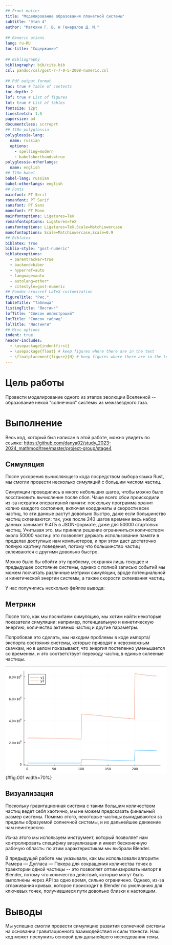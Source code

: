 ```yaml
---
## Front matter
title: "Моделирование образования планетной системы"
subtitle: "Этап 4"
author: "Матюхин Г. В. и Генералов Д. М."

## Generic otions
lang: ru-RU
toc-title: "Содержание"

## Bibliography
bibliography: bib/cite.bib
csl: pandoc/csl/gost-r-7-0-5-2008-numeric.csl

## Pdf output format
toc: true # Table of contents
toc-depth: 2
lof: true # List of figures
lot: true # List of tables
fontsize: 12pt
linestretch: 1.5
papersize: a4
documentclass: scrreprt
## I18n polyglossia
polyglossia-lang:
  name: russian
  options:
	- spelling=modern
	- babelshorthands=true
polyglossia-otherlangs:
  name: english
## I18n babel
babel-lang: russian
babel-otherlangs: english
## Fonts
mainfont: PT Serif
romanfont: PT Serif
sansfont: PT Sans
monofont: PT Mono
mainfontoptions: Ligatures=TeX
romanfontoptions: Ligatures=TeX
sansfontoptions: Ligatures=TeX,Scale=MatchLowercase
monofontoptions: Scale=MatchLowercase,Scale=0.9
## Biblatex
biblatex: true
biblio-style: "gost-numeric"
biblatexoptions:
  - parentracker=true
  - backend=biber
  - hyperref=auto
  - language=auto
  - autolang=other*
  - citestyle=gost-numeric
## Pandoc-crossref LaTeX customization
figureTitle: "Рис."
tableTitle: "Таблица"
listingTitle: "Листинг"
lofTitle: "Список иллюстраций"
lotTitle: "Список таблиц"
lolTitle: "Листинги"
## Misc options
indent: true
header-includes:
  - \usepackage{indentfirst}
  - \usepackage{float} # keep figures where there are in the text
  - \floatplacement{figure}{H} # keep figures where there are in the text
---
```


# Цель работы

Провести моделирование одного из этапов эволюции Вселенной -- образование некой "солнечной" системы из межзвездного газа.

# Выполнение

Весь код, который был написан в этой работе, можно увидеть по ссылке: https://github.com/danya02/study_2023-2024_mathmod/tree/master/project-group/stage4

## Симуляция

После ускорения вычисляющего кода посредством выбора языка Rust,
мы смогли провести несколько симуляций с большим числом частиц.

Симуляции проводились в много небольших шагов, чтобы можно было восстановить вычисление после сбоя.
Чаще всего сбои происходили из-за нехватки оперативной памяти:
поскольку программа хранит копию каждого состояния, включая координаты и скорости всех частиц,
то эти данные растут довольно быстро,
даже если большинство частиц склеиваются:
так, уже после 240 шагов времени весь набор данных занимает 9.4ГБ в JSON-формате,
даже для 50000 стартовых частиц.
Учитывая это, мы приняли решение ограничиться количеством около 50000 частиц:
это позволяет держать использование памяти в пределах доступных нам компьютеров,
и при этом даст достаточно полную картину поведения,
потому что большинство частиц склеиваются с другими довольно быстро.

Можно было бы обойти эту проблему, сохраняя лишь текущее и предыдущее состояние системы, однако с полной записью событий мы можем посчитать различные метрики симуляции, вроде потенциальной и кинетической энергии системы, а также скорости склеивания частиц.

У нас получились несколько файлов вывода: 

## Метрики

После того, как мы посчитаем симуляцию, мы хотим найти некоторые показатели симуляции:
например, потенциальную и кинетическую энергию, количество активных частиц и другие параметры.

Попробовав это сделать, мы находим проблемы в коде импорта/экспорта состояния системы, которые приводят к невозможным скачкам, но в целом показывают, что энергия постепенно уменьшается со временем, и это соответствует переходу частиц в единые склееные частицы.  

![Потенциальная и кинетическая энергия (с скачками)](../presentation/image/1.png){#fig:001 width=70%}


## Визуализация

Поскольку гравитационная система с таким большим количеством частиц ведет себя хаотично, мы не можем предсказать финальный размер системы. Помимо этого, некоторые частицы выкидываются за пределы образуемой солнечной системы, и их дальнейшее движение нам неинтересно.

Из-за этого мы используем инструмент, который позволяет нам контролировать специфику визуализации и имеет бесконечную рабочую область: по этим характеристикам мы выбрали Blender.

В предыдущей работе мы указывали, как мы использовали алгоритм Рамера — Дугласа — Пекера для сокращения количества точек в траектории одной частицы -- это позволяет оптимизировать импорт в Blender, потому что количество действий, которые могут быть выполнены через API за одно время, сильно ограничено. Однако, из-за сглаживания кривых, которое происходит в Blender по умолчанию для ключевых точек, получившиеся пути довольно близки к настоящим.

# Выводы

Мы успешно смогли провести симуляцию развития солнечной системы на основании гравитационного взаимодействия и силы тяжести. Наш код может послужить основой для дальнейшего исследования темы. 
